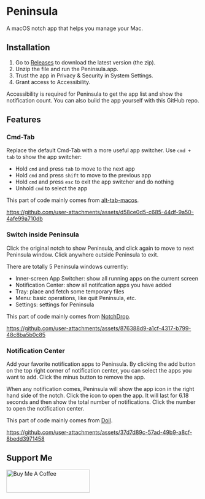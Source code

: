# Peninsula

A macOS notch app that helps you manage your Mac.

## Installation

1. Go to [Releases](https://github.com/Celve/Peninsula/releases) to download the latest version (the zip).
2. Unzip the file and run the Peninsula.app.
3. Trust the app in Privacy & Security in System Settings.
4. Grant access to Accessibility.

Accessibility is required for Peninsula to get the app list and show the notification count. You can also build the app yourself with this GitHub repo.

## Features

### Cmd-Tab

Replace the default Cmd-Tab with a more useful app switcher. Use `cmd + tab` to show the app switcher:

- Hold `cmd` and press `tab` to move to the next app
- Hold `cmd` and press `shift` to move to the previous app
- Hold `cmd` and press `esc` to exit the app switcher and do nothing
- Unhold `cmd` to select the app

This part of code mainly comes from [alt-tab-macos](https://github.com/lwouis/alt-tab-macos).

<https://github.com/user-attachments/assets/d58ce0d5-c685-44df-9a50-4afe99a710db>

### Switch inside Peninsula

Click the original notch to show Peninsula, and click again to move to next Peninsula window.
Click anywhere outside Peninsula to exit.

There are totally 5 Peninsula windows currently:

- Inner-screen App Switcher: show all running apps on the current screen
- Notification Center: show all notifcation apps you have added
- Tray: place and fetch some temporary files
- Menu: basic operations, like quit Peninsula, etc.
- Settings: settings for Peninsula

This part of code mainly comes from [NotchDrop](https://github.com/Lakr233/NotchDrop).

<https://github.com/user-attachments/assets/876388d9-a1cf-4317-b799-48c8ba5b0c85>

### Notification Center

Add your favorite notification apps to Peninsula.
By clicking the add button on the top right corner of notification center, you can select the apps you want to add.
Click the minus button to remove the app.

When any notification comes, Peninsula will show the app icon in the right hand side of the notch. Click the icon to open the app.
It will last for 6.18 seconds and then show the total number of notifications. Click the number to open the notification center.

This part of code mainly comes from [Doll](https://github.com/xiaogdgenuine/Doll).

<https://github.com/user-attachments/assets/37d7d89c-57ad-49b9-a8cf-8bedd3971458>

## Support Me

<a href="https://www.buymeacoffee.com/linyu" target="_blank"><img src="https://cdn.buymeacoffee.com/buttons/v2/default-yellow.png" alt="Buy Me A Coffee" style="height: 60px !important;width: 217px !important;" ></a>
